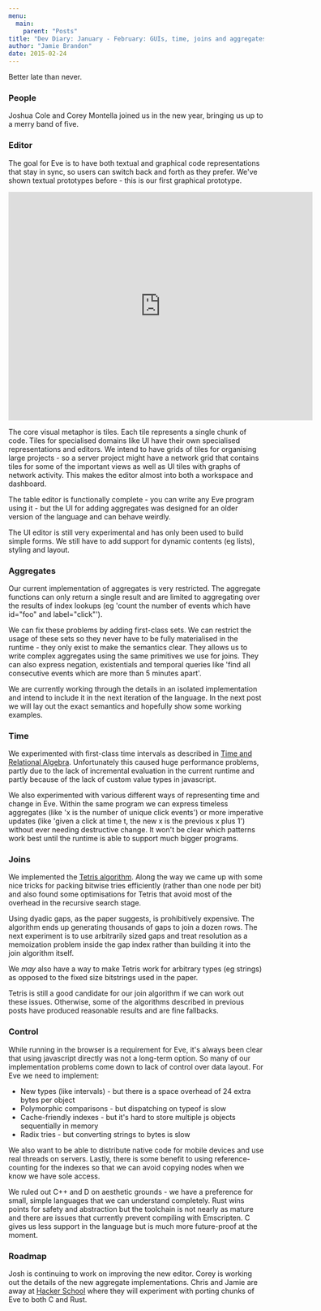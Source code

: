 ```yaml
---
menu:
  main:
    parent: "Posts"
title: "Dev Diary: January - February: GUIs, time, joins and aggregates"
author: "Jamie Brandon"
date: 2015-02-24
---
```


Better late than never.

### People

Joshua Cole and Corey Montella joined us in the new year, bringing us up to a merry band of five.

### Editor

The goal for Eve is to have both textual and graphical code representations that stay in sync, so users can switch back and forth as they prefer. We've shown textual prototypes before - this is our first graphical prototype.

<iframe width="600" height="450" src="https://www.youtube.com/embed/EfClpyk0jhQ" frameborder="0" allowfullscreen></iframe>

The core visual metaphor is tiles. Each tile represents a single chunk of code. Tiles for specialised domains like UI have their own specialised representations and editors. We intend to have grids of tiles for organising large projects - so a server project might have a network grid that contains tiles for some of the important views as well as UI tiles with graphs of network activity. This makes the editor almost into both a workspace and dashboard.

The table editor is functionally complete - you can write any Eve program using it - but the UI for adding aggregates was designed for an older version of the language and can behave weirdly.

The UI editor is still very experimental and has only been used to build simple forms. We still have to add support for dynamic contents (eg lists), styling and layout.

### Aggregates

Our current implementation of aggregates is very restricted. The aggregate functions can only return a single result and are limited to aggregating over the results of index lookups (eg 'count the number of events which have id="foo" and label="click"').

We can fix these problems by adding first-class sets. We can restrict the usage of these sets so they never have to be fully materialised in the runtime - they only exist to make the semantics clear. They allows us to write complex aggregates using the same primitives we use for joins. They can also express negation, existentials and temporal queries like 'find all consecutive events which are more than 5 minutes apart'.

We are currently working through the details in an isolated implementation and intend to include it in the next iteration of the language. In the next post we will lay out the exact semantics and hopefully show some working examples.

### Time

We experimented with first-class time intervals as described in [Time and Relational Algebra](http://www.amazon.com/Time-Relational-Theory-Second-Management/dp/0128006315/ref=sr_1_1?ie=UTF8&qid=1424816894&sr=8-1&keywords=date+temporal+relational). Unfortunately this caused huge performance problems, partly due to the lack of incremental evaluation in the current runtime and partly because of the lack of custom value types in javascript.

We also experimented with various different ways of representing time and change in Eve. Within the same program we can express timeless aggregates (like 'x is the number of unique click events') or more imperative updates (like 'given a click at time t, the new x is the previous x plus 1') without ever needing destructive change. It won't be clear which patterns work best until the runtime is able to support much bigger programs.

### Joins

We implemented the [Tetris algorithm](http://arxiv.org/abs/1404.0703). Along the way we came up with some nice tricks for packing bitwise tries efficiently (rather than one node per bit) and also found some optimisations for Tetris that avoid most of the overhead in the recursive search stage.

Using dyadic gaps, as the paper suggests, is prohibitively expensive. The algorithm ends up generating thousands of gaps to join a dozen rows. The next experiment is to use arbitrarily sized gaps and treat resolution as a memoization problem inside the gap index rather than building it into the join algorithm itself.

We *may* also have a way to make Tetris work for arbitrary types (eg strings) as opposed to the fixed size bitstrings used in the paper.

Tetris is still a good candidate for our join algorithm if we can work out these issues. Otherwise, some of the algorithms described in previous posts have produced reasonable results and are fine fallbacks.

### Control

While running in the browser is a requirement for Eve, it's always been clear that using javascript directly was not a long-term option. So many of our implementation problems come down to lack of control over data layout. For Eve we need to implement:

* New types (like intervals) - but there is a space overhead of 24 extra bytes per object
* Polymorphic comparisons - but dispatching on typeof is slow
* Cache-friendly indexes - but it's hard to store multiple js objects sequentially in memory
* Radix tries - but converting strings to bytes is slow

We also want to be able to distribute native code for mobile devices and use real threads on servers. Lastly, there is some benefit to using reference-counting for the indexes so that we can avoid copying nodes when we know we have sole access.

We ruled out C++ and D on aesthetic grounds - we have a preference for small, simple languages that we can understand completely.  Rust wins points for safety and abstraction but the toolchain is not nearly as mature and there are issues that currently prevent compiling with Emscripten. C gives us less support in the language but is much more future-proof at the moment.

### Roadmap

Josh is continuing to work on improving the new editor. Corey is working out the details of the new aggregate implementations. Chris and Jamie are away at [Hacker School](http://hackerschool.com/) where they will experiment with porting chunks of Eve to both C and Rust.
